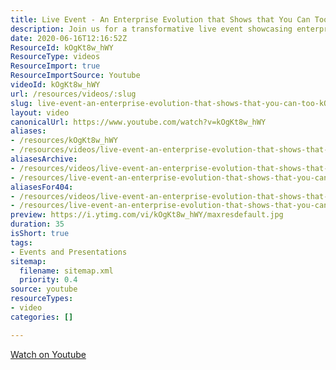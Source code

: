 ```yaml
---
title: Live Event - An Enterprise Evolution that Shows that You Can Too
description: Join us for a transformative live event showcasing enterprise evolution and inspiring you to embrace change in your own journey. Don't miss out!
date: 2020-06-16T12:16:52Z
ResourceId: kOgKt8w_hWY
ResourceType: videos
ResourceImport: true
ResourceImportSource: Youtube
videoId: kOgKt8w_hWY
url: /resources/videos/:slug
slug: live-event-an-enterprise-evolution-that-shows-that-you-can-too-kOgKt8w_hWY
layout: video
canonicalUrl: https://www.youtube.com/watch?v=kOgKt8w_hWY
aliases:
- /resources/kOgKt8w_hWY
- /resources/videos/live-event-an-enterprise-evolution-that-shows-that-you-can-too
aliasesArchive:
- /resources/videos/live-event-an-enterprise-evolution-that-shows-that-you-can-too
- /resources/live-event-an-enterprise-evolution-that-shows-that-you-can-too
aliasesFor404:
- /resources/videos/live-event-an-enterprise-evolution-that-shows-that-you-can-too
- /resources/live-event-an-enterprise-evolution-that-shows-that-you-can-too
preview: https://i.ytimg.com/vi/kOgKt8w_hWY/maxresdefault.jpg
duration: 35
isShort: true
tags:
- Events and Presentations
sitemap:
  filename: sitemap.xml
  priority: 0.4
source: youtube
resourceTypes:
- video
categories: []

---
```

 [Watch on Youtube](https://www.youtube.com/watch?v=kOgKt8w_hWY)
